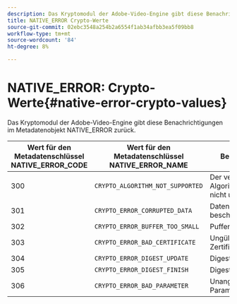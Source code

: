 ```yaml
---
description: Das Kryptomodul der Adobe-Video-Engine gibt diese Benachrichtigungen im Metadatenobjekt NATIVE_ERROR zurück.
title: NATIVE_ERROR Crypto-Werte
source-git-commit: 02ebc3548a254b2a6554f1ab34afbb3ea5f09bb8
workflow-type: tm+mt
source-wordcount: '84'
ht-degree: 8%

---
```


# NATIVE_ERROR: Crypto-Werte{#native-error-crypto-values}

Das Kryptomodul der Adobe-Video-Engine gibt diese Benachrichtigungen im Metadatenobjekt NATIVE_ERROR zurück.

| Wert für den Metadatenschlüssel NATIVE_ERROR_CODE | Wert für den Metadatenschlüssel NATIVE_ERROR_NAME | Bedeutung |
|---|---|---|
| 300 | `CRYPTO_ALGORITHM_NOT_SUPPORTED` | Der verwendete Algorithmus wird nicht unterstützt. |
| 301 | `CRYPTO_ERROR_CORRUPTED_DATA` | Daten sind beschädigt. |
| 302 | `CRYPTO_ERROR_BUFFER_TOO_SMALL` | Puffer zu klein. |
| 303 | `CRYPTO_ERROR_BAD_CERTIFICATE` | Ungültiges Zertifikat. |
| 304 | `CRYPTO_ERROR_DIGEST_UPDATE` | Digest Update. |
| 305 | `CRYPTO_ERROR_DIGEST_FINISH` | Digest Finish. |
| 306 | `CRYPTO_ERROR_BAD_PARAMETER` | Unangemessener Parameter. |
